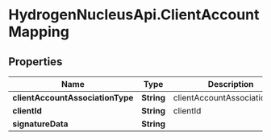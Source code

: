 # HydrogenNucleusApi.ClientAccountMapping

## Properties
Name | Type | Description | Notes
------------ | ------------- | ------------- | -------------
**clientAccountAssociationType** | **String** | clientAccountAssociationType | 
**clientId** | **String** | clientId | 
**signatureData** | **String** |  | [optional] 


